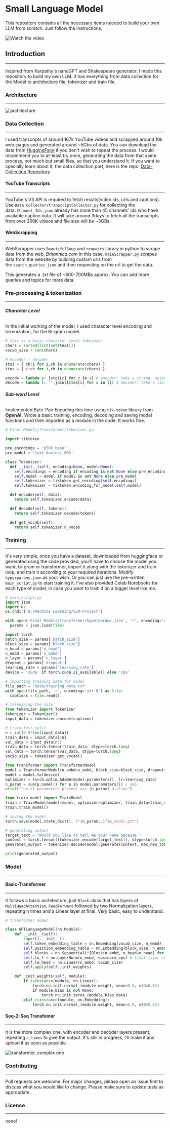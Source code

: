 # Small Language Model

This repository contains all the necessary items needed to build your own LLM from scratch. Just follow the instructions.

![Watch the video](https://youtu.be/PVpyN_2z5II?si=ComGouNtcXctmLvE)

## Introduction
---
Inspired from Karpathy's nanoGPT and Shakespeare generator, I made this repository to build my own LLM. It has everything from data collection for the Model to architecture file, tokenizer and train file.

### Architecture
---
![architecture](https://github.com/shivendrra/SmallLanguageModel-project/blob/main/null.png)

### Data Collection
---
I used transcripts of around 167k YouTube videos and scrapped around 10k web-pages and generated around ~5Gbs of data. You can download the data from [HuggingFace](https://huggingface.co/datasets/Shivendrra/YouTubeTranscriptData) if you don't wish to repeat the process. I would recommend you to at-least try once, generating the data from that same process, not much but small files, so that you understand it.
If you want to specially learn about it, the data collection part, here is the repo: [Data-Collection Repository](https://github.com/shivendrra/data-collection)
#### YouTube Transcripts
---
YouTube's V3 API is required to fetch results(video ids, urls and captions). Use `Data Collector/transcriptCollector.py` for collecting the data. `Channel_Ids.json` already has more than 45 channels' ids who have available caption data. It will take around 3days to fetch all the transcripts from over 200K videos and file size will be ~3GBs.
#### WebScrapping
---
WebScrapper uses `BeautifulSoup` and `requests` library in python to scrape data from the web, _Britannica.com_ in this case. `mainScrapper.py` scrapes data from the website by building custom urls from the `search_queries.json` and then requesting on the url to get the data.

This generates a .txt file of ~600-700MBs approx. You can add more queries and topics for more data.

### Pre-processing & tokenization
---
###### ***Character Level***
In the initial working of the model, I used character level encoding and tokenization, for the Bi-gram model.

```python
# this is a basic character level tokeinzer  
chars = sorted(list(set(text)))
vocab_size = len(chars)

# encoder - decoder
stoi = { ch:i for i,ch in enumerate(chars) }
itos = { i:ch for i,ch in enumerate(chars) }

encode = lambda s: [stoi[c] for c in s] # encoder: take a string, output a list of integers
decode = lambda l: ''.join([itos[i] for i in l]) # decoder: take a list of integers, output a string
```

###### ***Sub-word Level***
Implemented Byte-Pair Encoding this time using `tik-token` library from **OpenAI.** Wrote a basic training, encoding, decoding and saving model functions and then imported as a module in the code. It works fine.

```python
# Final Models/Transformer/tokenizer.py

import tiktoken

pre_encodings = 'p50k_base'
pre_model = 'text-davinci-003'

class Tokenizer:
  def __init__(self, encoding=None, model=None):
    self.encodings = encoding if encoding is not None else pre_encodings
    self.model = model if model is not None else pre_model
    self.tokenizer = tiktoken.get_encoding(self.encodings)
    self.tokenizer = tiktoken.encoding_for_model(self.model)

  def encode(self, data):
    return self.tokenizer.encode(data)

  def decode(self, tokens):
    return self.tokenizer.decode(tokens)

  def get_vocab(self):
    return self.tokenizer.n_vocab
```

### Training
---
It's very simple, once you have a dataset, downloaded from huggingface or generated using the code provided, you'll have to choose the model you want, bi-gram or transformer, import it along with the tokenizer and train loop, and train it according to your required iterations. Modify `hyperparams.json` as your wish.
Or you can just use the pre-written `main_script.py` to start training it.
I've also provided Colab Notebooks for each type of model, in case you want to train it on a bigger level like me.

``` python
# main_script.py
import json
import os
os.chdir('D:/Machine Learning/SLM-Project')

with open('Final Models/Transformer/hyperparams.json', 'r', encoding='utf-8') as file:
  params = json.load(file)

import torch
batch_size = params['batch_size']
block_size = params['block_size']
n_head = params['n_head']
n_embd = params['n_embd']
n_layer = params['n_layer']
dropout = params['dropout']
learning_rate = params['learning_rate']
device = 'cuda' if torch.cuda.is_available() else 'cpu'

# importing training data for model
file_path = 'Data/training_data.txt'
with open(file_path, 'r', encoding='utf-8') as file:
  captions = file.read()

# tokenizing the data
from tokenizer import Tokenizer
tokenizer = Tokenizer()
input_data = tokenizer.encode(captions)

# train-test split
n = int(0.9*len(input_data))
train_data = input_data[:n]
val_data = input_data[n:]
train_data = torch.tensor(train_data, dtype=torch.long)
val_data = torch.tensor(val_data, dtype=torch.long)
vocab_size = tokenizer.get_vocab()

from transformer import TransformerModel
model = TransformerModel(n_embd=n_embd, block_size=block_size, dropout=dropout, n_head=n_head, n_layer=n_layer, vocab_size=vocab_size, norm_eps=1e-5)
model = model.to(device)
optimizer = torch.optim.AdamW(model.parameters(), lr=learning_rate)
n_param = sum(p.numel() for p in model.parameters()) / 1e6
print(f"no of parameters present are {n_param} million")

from train_model import TrainModel
train = TrainModel(model=model, optimizer=optimizer, train_data=train_data, val_data=val_data, batch_size=batch_size, block_size=block_size)
train.train_model()

# saving the model
torch.save(model.state_dict(), f"{n_param:.1f}m_model.pth")

# generating output
target_text = "Would you like to tell me your name because "
context = torch.tensor([tokenizer.encode(target_text)], dtype=torch.long, device=device)
generated_output = tokenizer.decode(model.generate(context, max_new_tokens=10)[0].tolist())

print(generated_output)
```

### Model
---
#### Basic-Transformer
---
It follows a basic architecture, just `Block` class that has layers of `MultiHeadAttention`,  `FeedForward` followed by two Normalization layers, repeating n times and a Linear layer at final. Very basic, easy to understand.

```python
# transformer model

class GPTLanguageModel(nn.Module):
    def __init__(self):
        super().__init__()
        self.token_embedding_table = nn.Embedding(vocab_size, n_embd)
        self.position_embedding_table = nn.Embedding(block_size, n_embd)
        self.blocks = nn.Sequential(*[Block(n_embd, n_head=n_head) for _ in range(n_layer)])
        self.ln_f = nn.LayerNorm(n_embd, eps=norm_eps) # final layer norm
        self.lm_head = nn.Linear(n_embd, vocab_size)
        self.apply(self._init_weights)

    def _init_weights(self, module):
        if isinstance(module, nn.Linear):
            torch.nn.init.normal_(module.weight, mean=0.0, std=0.02)
            if module.bias is not None:
                torch.nn.init.zeros_(module.bias.data)
        elif isinstance(module, nn.Embedding):
            torch.nn.init.normal_(module.weight, mean=0.0, std=0.02)
```

#### Seq-2-Seq Transfomer
---
It is the more complex one, with encoder and decoder layers present, repeating `n_times` to give the output. It's still in progress, I'll make it and upload it as soon as possible.

![transformer, complex one](https://miro.medium.com/v2/resize:fit:1100/format:webp/1*lakCEUEsboAelz-yum7SjA.png)

### Contributing
---
Pull requests are welcome. For major changes, please open an issue first to discuss what you would like to change.
Please make sure to update tests as appropriate.

### License
---
none!
